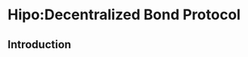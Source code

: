 Hipo:Decentralized Bond Protocol
================================
Introduction
--------------------------------
